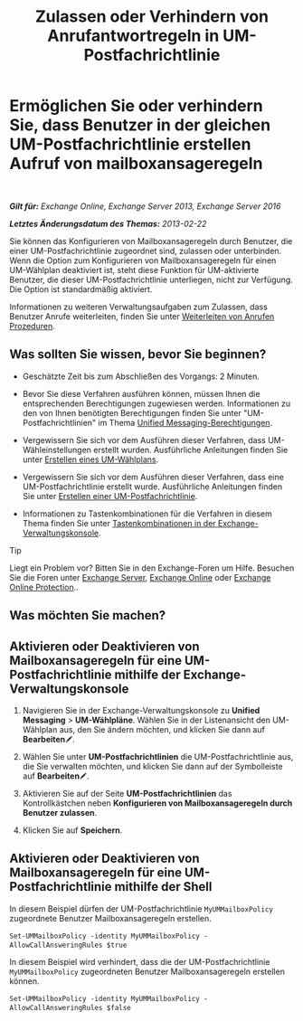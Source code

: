 ﻿---
title: 'Zulassen oder Verhindern von Anrufantwortregeln in UM-Postfachrichtlinie'
TOCTitle: Ermöglichen Sie oder verhindern Sie, dass Benutzer in der gleichen UM-Postfachrichtlinie erstellen Aufruf von mailboxansageregeln
ms:assetid: e44acaa6-d5a8-41e8-94aa-100be0bd6391
ms:mtpsurl: https://technet.microsoft.com/de-de/library/Dd351209(v=EXCHG.150)
ms:contentKeyID: 50554934
ms.date: 05/23/2018
mtps_version: v=EXCHG.150
ms.translationtype: MT
---

# Ermöglichen Sie oder verhindern Sie, dass Benutzer in der gleichen UM-Postfachrichtlinie erstellen Aufruf von mailboxansageregeln

 

_**Gilt für:** Exchange Online, Exchange Server 2013, Exchange Server 2016_

_**Letztes Änderungsdatum des Themas:** 2013-02-22_

Sie können das Konfigurieren von Mailboxansageregeln durch Benutzer, die einer UM-Postfachrichtlinie zugeordnet sind, zulassen oder unterbinden. Wenn die Option zum Konfigurieren von Mailboxansageregeln für einen UM-Wählplan deaktiviert ist, steht diese Funktion für UM-aktivierte Benutzer, die dieser UM-Postfachrichtlinie unterliegen, nicht zur Verfügung. Die Option ist standardmäßig aktiviert.

Informationen zu weiteren Verwaltungsaufgaben zum Zulassen, dass Benutzer Anrufe weiterleiten, finden Sie unter [Weiterleiten von Anrufen Prozeduren](forwarding-calls-procedures-exchange-2013-help.md).

## Was sollten Sie wissen, bevor Sie beginnen?

  - Geschätzte Zeit bis zum Abschließen des Vorgangs: 2 Minuten.

  - Bevor Sie diese Verfahren ausführen können, müssen Ihnen die entsprechenden Berechtigungen zugewiesen werden. Informationen zu den von Ihnen benötigten Berechtigungen finden Sie unter "UM-Postfachrichtlinien" im Thema [Unified Messaging-Berechtigungen](unified-messaging-permissions-exchange-2013-help.md).

  - Vergewissern Sie sich vor dem Ausführen dieser Verfahren, dass UM-Wähleinstellungen erstellt wurden. Ausführliche Anleitungen finden Sie unter [Erstellen eines UM-Wählplans](https://technet.microsoft.com/de-de/library/Bb123819(v=EXCHG.150)).

  - Vergewissern Sie sich vor dem Ausführen dieser Verfahren, dass eine UM-Postfachrichtlinie erstellt wurde. Ausführliche Anleitungen finden Sie unter [Erstellen einer UM-Postfachrichtlinie](https://technet.microsoft.com/de-de/library/Bb123510(v=EXCHG.150)).

  - Informationen zu Tastenkombinationen für die Verfahren in diesem Thema finden Sie unter [Tastenkombinationen in der Exchange-Verwaltungskonsole](keyboard-shortcuts-in-the-exchange-admin-center-exchange-online-protection-help.md).


> [!TIP]
> Liegt ein Problem vor? Bitten Sie in den Exchange-Foren um Hilfe. Besuchen Sie die Foren unter <A href="https://go.microsoft.com/fwlink/p/?linkid=60612">Exchange Server</A>, <A href="https://go.microsoft.com/fwlink/p/?linkid=267542">Exchange Online</A> oder <A href="https://go.microsoft.com/fwlink/p/?linkid=285351">Exchange Online Protection</A>..



## Was möchten Sie machen?

## Aktivieren oder Deaktivieren von Mailboxansageregeln für eine UM-Postfachrichtlinie mithilfe der Exchange-Verwaltungskonsole

1.  Navigieren Sie in der Exchange-Verwaltungskonsole zu **Unified Messaging** \> **UM-Wählpläne**. Wählen Sie in der Listenansicht den UM-Wählplan aus, den Sie ändern möchten, und klicken Sie dann auf **Bearbeiten**![Bearbeitungssymbol](images/Bb124582.6f53ccb2-1f13-4c02-bea0-30690e6ea71d(EXCHG.150).gif "Bearbeitungssymbol").

2.  Wählen Sie unter **UM-Postfachrichtlinien** die UM-Postfachrichtlinie aus, die Sie verwalten möchten, und klicken Sie dann auf der Symbolleiste auf **Bearbeiten**![Bearbeitungssymbol](images/Bb124582.6f53ccb2-1f13-4c02-bea0-30690e6ea71d(EXCHG.150).gif "Bearbeitungssymbol").

3.  Aktivieren Sie auf der Seite **UM-Postfachrichtlinien** das Kontrollkästchen neben **Konfigurieren von Mailboxansageregeln durch Benutzer zulassen**.

4.  Klicken Sie auf **Speichern**.

## Aktivieren oder Deaktivieren von Mailboxansageregeln für eine UM-Postfachrichtlinie mithilfe der Shell

In diesem Beispiel dürfen der UM-Postfachrichtlinie `MyUMMailboxPolicy` zugeordnete Benutzer Mailboxansageregeln erstellen.

    Set-UMMailboxPolicy -identity MyUMMailboxPolicy -AllowCallAnsweringRules $true

In diesem Beispiel wird verhindert, dass die der UM-Postfachrichtlinie `MyUMMailboxPolicy` zugeordneten Benutzer Mailboxansageregeln erstellen können.

    Set-UMMailboxPolicy -identity MyUMMailboxPolicy -AllowCallAnsweringRules $false


